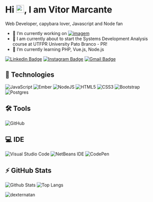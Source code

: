 <h1 align = "justify"> Hi <img src="https://media.giphy.com/media/hvRJCLFzcasrR4ia7z/giphy.gif" width="25px">, I am Vitor Marcante</h1>
<p align = "justify">Web Developer, capybara lover, Javascript and Node fan
<!--  , Performance curious, @angular expert. Currently in love with RxJS and Reactive Programming.</p> -->


- :rocket: I’m currently working on [![imagem](https://user-images.githubusercontent.com/72169208/133176845-0d31c976-2aba-4702-b873-37e728067a8d.png)](https://bitzsoftwares.com.br/)
- 🔭 I am currently about to start the Systems Development Analysis course at UTFPR University Pato Branco - PR!
- 🌱 I’m currently learning  PHP, Vue.js, Node.js



[![Linkedin Badge](https://img.shields.io/badge/-VitorLuizMarcante-blue?style=flat-square&logo=Linkedin&logoColor=white&link=https:https://www.linkedin.com/in/vitor-luiz-marcante-27543a187/)](https://www.linkedin.com/in/vitor-luiz-marcante-27543a187/)
[![Instagram Badge](https://img.shields.io/badge/-vitor.marcante-purple?style=flat-square&logo=instagram&logoColor=white&link=https://www.instagram.com/vitor.marcante/?hl=pt-br)](https://instagram.com/vitor.marcante)
[![Gmail Badge](https://img.shields.io/badge/-marcanteluizvitor@gmail.com-c14438?style=flat-square&logo=Gmail&logoColor=white&link=mailto:marcanteluizvitor@gmail.com)](mailto:marcanteluizvitor@gmail.com)
<!-- [![Medium Badge](https://img.shields.io/badge/-@natansl-03a57a?style=flat-square&labelColor=000000&logo=Medium&link=https://medium.com/@natansl/)](https://medium.com/@natansl) -->



## 🚀 Technologies

![JavaScript](https://img.shields.io/badge/javascript-%23323330.svg?style=for-the-badge&logo=javascript&logoColor=%23F7DF1E)
![Ember](https://img.shields.io/badge/ember-1C1E24?style=for-the-badge&logo=ember.js&logoColor=#D04A37)
![NodeJS](https://img.shields.io/badge/node.js-6DA55F?style=for-the-badge&logo=node.js&logoColor=white)
![HTML5](https://img.shields.io/badge/html5-%23E34F26.svg?style=for-the-badge&logo=html5&logoColor=white)
![CSS3](https://img.shields.io/badge/css3-%231572B6.svg?style=for-the-badge&logo=css3&logoColor=white)
![Bootstrap](https://img.shields.io/badge/bootstrap-%23563D7C.svg?style=for-the-badge&logo=bootstrap&logoColor=white)
![Postgres](https://img.shields.io/badge/postgres-%23316192.svg?style=for-the-badge&logo=postgresql&logoColor=white)


## 🛠 Tools
![GitHub](https://img.shields.io/badge/-GitHub-181717?style=flat-square&logo=github)

## 💻 IDE
![Visual Studio Code](https://img.shields.io/badge/Visual%20Studio%20Code-0078d7.svg?style=for-the-badge&logo=visual-studio-code&logoColor=white)
![NetBeans IDE](https://img.shields.io/badge/NetBeansIDE-1B6AC6.svg?style=for-the-badge&logo=apache-netbeans-ide&logoColor=white)
![CodePen](https://img.shields.io/badge/CodePen-white?style=for-the-badge&logo=codepen&logoColor=black)

<!-- ![Python](https://img.shields.io/badge/-Python-black?style=flat-square&logo=Python)
![React](https://img.shields.io/badge/-React-black?style=flat-square&logo=react) -->
<!-- ![TypeScript](https://img.shields.io/badge/-TypeScript-007ACC?style=flat-square&logo=typescript)
![MongoDB](https://img.shields.io/badge/-MongoDB-black?style=flat-square&logo=mongodb)
![GraphQL](https://img.shields.io/badge/-GraphQL-E10098?style=flat-square&logo=graphql)
![Apollo GraphQL](https://img.shields.io/badge/-Apollo%20GraphQL-311C87?style=flat-square&logo=apollo-graphql) -->
<!-- ![MySQL](https://img.shields.io/badge/-MySQL-black?style=flat-square&logo=mysql)
![Heroku](https://img.shields.io/badge/-Heroku-430098?style=flat-square&logo=heroku)
![Docker](https://img.shields.io/badge/-Docker-black?style=flat-square&logo=docker)
![DigitalOcean](https://img.shields.io/badge/-Digital%20Ocean-darkblue?style=flat-square&logo=digitalocean)
![Amazon AWS](https://img.shields.io/badge/Amazon%20AWS-232F3E?style=flat-square&logo=amazon-aws)
![Google Cloud](https://img.shields.io/badge/Google%20Cloud-black?style=flat-square&logo=google-cloud)
![Git](https://img.shields.io/badge/-Git-black?style=flat-square&logo=git) -->
<!-- ![GitLab](https://img.shields.io/badge/-GitLab-FCA121?style=flat-square&logo=gitlab)
![BitBucket](https://img.shields.io/badge/-BitBucket-darkblue?style=flat-square&logo=bitbucket)
 -->


## ⚡ GitHub Stats

![Github Stats](https://github-readme-stats.vercel.app/api?username=MarcanteVitor&show_icons=true&count_private=true&show_icons=true&include_all_commits=true)
![Top Langs](https://github-readme-stats.vercel.app/api/top-langs/?username=MarcanteVitor&hide=TeX&layout=compact)

 
<!-- <p align="left"><small>Quantidade de visitas no meu perfil desde: 26/06/2021 🕵️ <br></small></p> -->
<p align="left"><p align="left"><img src="https://komarev.com/ghpvc/?username=MarcanteVitor" alt="dexternatan" /></p>
<!-- <p align="left"><small>Obrigado e volte sempre 😄</small></p> -->
